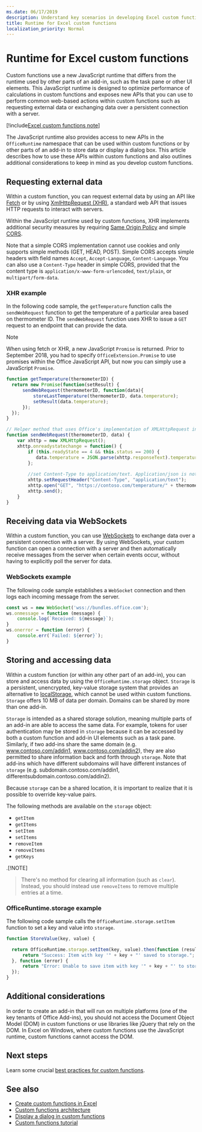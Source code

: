 ```yaml
---
ms.date: 06/17/2019
description: Understand key scenarios in developing Excel custom functions that use the new JavaScript runtime.
title: Runtime for Excel custom functions
localization_priority: Normal
---
```


# Runtime for Excel custom functions

Custom functions use a new JavaScript runtime that differs from the runtime used by other parts of an add-in, such as the task pane or other UI elements. This JavaScript runtime is designed to optimize performance of calculations in custom functions and exposes new APIs that you can use to perform common web-based actions within custom functions such as requesting external data or exchanging data over a persistent connection with a server.

[!include[Excel custom functions note](../includes/excel-custom-functions-note.md)]

The JavaScript runtime also provides access to new APIs in the `OfficeRuntime` namespace that can be used within custom functions or by other parts of an add-in to store data or display a dialog box. This article describes how to use these APIs within custom functions and also outlines additional considerations to keep in mind as you develop custom functions.

## Requesting external data

Within a custom function, you can request external data by using an API like [Fetch](https://developer.mozilla.org/en-US/docs/Web/API/Fetch_API) or by using [XmlHttpRequest (XHR)](https://developer.mozilla.org/en-US/docs/Web/API/XMLHttpRequest), a standard web API that issues HTTP requests to interact with servers.

Within the JavaScript runtime used by custom functions, XHR implements additional security measures by requiring [Same Origin Policy](https://developer.mozilla.org/en-US/docs/Web/Security/Same-origin_policy) and simple [CORS](https://www.w3.org/TR/cors/).

Note that a simple CORS implementation cannot use cookies and only supports simple methods (GET, HEAD, POST). Simple CORS accepts simple headers with field names `Accept`, `Accept-Language`, `Content-Language`. You can also use a `Content-Type` header in simple CORS, provided that the content type is `application/x-www-form-urlencoded`, `text/plain`, or `multipart/form-data`.

### XHR example

In the following code sample, the `getTemperature` function calls the `sendWebRequest` function to get the temperature of a particular area based on thermometer ID. The `sendWebRequest` function uses XHR to issue a `GET` request to an endpoint that can provide the data.

> [!NOTE] 
> When using fetch or XHR, a new JavaScript `Promise` is returned. Prior to September 2018, you had to specify `OfficeExtension.Promise` to use promises within the Office JavaScript API, but now you can simply use a JavaScript `Promise`.

```js
function getTemperature(thermometerID) {
  return new Promise(function(setResult) {
      sendWebRequest(thermometerID, function(data){ 
          storeLastTemperature(thermometerID, data.temperature);
          setResult(data.temperature);
      });
  });
}

// Helper method that uses Office's implementation of XMLHttpRequest in the JavaScript runtime for custom functions  
function sendWebRequest(thermometerID, data) {
    var xhttp = new XMLHttpRequest();
    xhttp.onreadystatechange = function() {
        if (this.readyState == 4 && this.status == 200) {
           data.temperature = JSON.parse(xhttp.responseText).temperature
        };
        
        //set Content-Type to application/text. Application/json is not currently supported with Simple CORS
        xhttp.setRequestHeader("Content-Type", "application/text");
        xhttp.open("GET", "https://contoso.com/temperature/" + thermometerID), true)
        xhttp.send();  
    }
}
```

## Receiving data via WebSockets

Within a custom function, you can use [WebSockets](https://developer.mozilla.org/en-US/docs/Web/API/WebSockets_API) to exchange data over a persistent connection with a server. By using WebSockets, your custom function can open a connection with a server and then automatically receive messages from the server when certain events occur, without having to explicitly poll the server for data.

### WebSockets example

The following code sample establishes a `WebSocket` connection and then logs each incoming message from the server.

```JavaScript
const ws = new WebSocket('wss://bundles.office.com');
ws.onmessage = function (message) {
    console.log(`Received: ${message}`);
}
ws.onerror = function (error) {
    console.err(`Failed: ${error}`);
}
```

## Storing and accessing data

Within a custom function (or within any other part of an add-in), you can store and access data by using the `OfficeRuntime.storage` object. `Storage` is a persistent, unencrypted, key-value storage system that provides an alternative to [localStorage](https://developer.mozilla.org/en-US/docs/Web/API/Window/localStorage), which cannot be used within custom functions. `Storage` offers 10 MB of data per domain. Domains can be shared by more than one add-in.

`Storage` is intended as a shared storage solution, meaning multiple parts of an add-in are able to access the same data. For example, tokens for user authentication may be stored in `storage` because it can be accessed by both a custom function and add-in UI elements such as a task pane. Similarly, if two add-ins share the same domain (e.g. www.contoso.com/addin1, www.contoso.com/addin2), they are also permitted to share information back and forth through `storage`. Note that add-ins which have different subdomains will have different instances of `storage` (e.g. subdomain.contoso.com/addin1, differentsubdomain.contoso.com/addin2).

Because `storage` can be a shared location, it is important to realize that it is possible to override key-value pairs.

The following methods are available on the `storage` object:

 - `getItem`
 - `getItems`
 - `setItem`
 - `setItems`
 - `removeItem`
 - `removeItems`
 - `getKeys`

.[!NOTE]
> There's no method for clearing all information (such as `clear`). Instead, you should instead use `removeItems` to remove multiple entries at a time.

### OfficeRuntime.storage example

The following code sample calls the `OfficeRuntime.storage.setItem` function to set a key and value into `storage`.

```JavaScript
function StoreValue(key, value) {

  return OfficeRuntime.storage.setItem(key, value).then(function (result) {
      return "Success: Item with key '" + key + "' saved to storage.";
  }, function (error) {
      return "Error: Unable to save item with key '" + key + "' to storage. " + error;
  });
}
```

## Additional considerations

In order to create an add-in that will run on multiple platforms (one of the key tenants of Office Add-ins), you should not access the Document Object Model (DOM) in custom functions or use libraries like jQuery that rely on the DOM. In Excel on Windows, where custom functions use the JavaScript runtime, custom functions cannot access the DOM.

## Next steps
Learn some crucial [best practices for custom functions](custom-functions-best-practices.md).

## See also

* [Create custom functions in Excel](custom-functions-overview.md)
* [Custom functions architecture](custom-functions-architecture.md)
* [Display a dialog in custom functions](custom-functions-dialog.md)
* [Custom functions tutorial](../tutorials/excel-tutorial-create-custom-functions.md)
